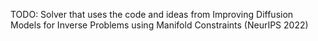 TODO:
Solver that uses the code and ideas from Improving Diffusion Models for Inverse Problems using Manifold Constraints (NeurIPS 2022)
